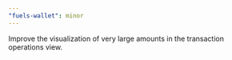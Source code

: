 ```yaml
---
"fuels-wallet": minor
---
```


Improve the visualization of very large amounts in the transaction operations view.
